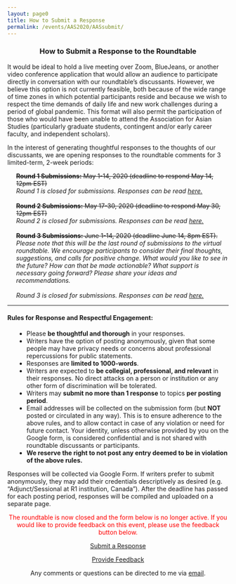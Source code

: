 ```yaml
---
layout: page0
title: How to Submit a Response
permalink: /events/AAS2020/AASsubmit/
---
```


<center><h3>How to Submit a Response to the Roundtable</h3></center>
<p></p>
It would be ideal to hold a live meeting over Zoom, BlueJeans, or another video conference application that would allow an audience to participate directly in conversation with our roundtable’s discussants. However, we believe this option is not currently feasible, both because of the wide range of time zones in which potential participants reside and because we wish to respect the time demands of daily life and new work challenges during a period of global pandemic. This format will also permit the participation of those who would have been unable to attend the Association for Asian Studies (particularly graduate students, contingent and/or early career faculty, and independent scholars).
<p></p>
In the interest of generating thoughtful responses to the thoughts of our discussants, we are opening responses to the roundtable comments for 3 limited-term, 2-week periods:
<p></p>

<span style="padding-left: 20px; display:block"><strike><b>Round 1 Submissions:</b> May 1-14, 2020 (deadline to respond May 14, 12pm EST)</strike><br><em>Round 1 is closed for submissions. Responses can be read <a href="/events/AAS2020/Round1/">here.</a></em><br>
&nbsp;<br><strike><b>Round 2 Submissions:</b> May 17-30, 2020 (deadline to respond May 30, 12pm EST)</strike><br>
<em>Round 2 is closed for submissions. Responses can be read <a href="/events/AAS2020/Round2/">here.</a></em><br>
&nbsp;<br><strike><b>Round 3 Submissions:</b> June 1-14, 2020 (deadline June 14, 8pm EST).</strike><br>
<em>Please note that this will be the last round of submissions to the virtual roundtable. We encourage participants to consider their final thoughts, suggestions, and calls for positive change. What would you like to see in the future? How can that be made actionable? What support is necessary going forward? Please share your ideas and recommendations.</em><br>
&nbsp;<br><em>Round 3 is closed for submissions. Responses can be read <a href="/events/AAS2020/Round3/">here.</a></em><br>

<p></p>


<hr>
<h4><b>Rules for Response and Respectful Engagement:</b></h4>
<p></p>
<div>
<span style="padding-left: 20px; display:block">
<ul><li>Please <b>be thoughtful and thorough</b> in your responses.</li>
<li>Writers have the option of posting anonymously, given that some people may have privacy needs or concerns about professional repercussions for public statements.</li>
<li>Responses are <b>limited to 1000-words</b>.</li>
<li>Writers are expected to <b>be collegial, professional, and relevant</b> in their responses. No direct attacks on a person or institution or any other form of discrimination will be tolerated.</li>
<li>Writers may <b>submit no more than 1 response</b> to topics <b>per posting period</b>.</li>
<li>Email addresses will be collected on the submission form (but <b>NOT</b> posted or circulated in any way). This is to ensure adherence to the above rules, and to allow contact in case of any violation or need for future contact. Your identity, unless otherwise provided by you on the Google form, is considered confidential and is not shared with roundtable discussants or participants.</li>
<li><b>We reserve the right to not post any entry deemed to be in violation of the above rules.</b></li></ul></span>
</div>
<p></p>
Responses will be collected via Google Form. If writers prefer to submit anonymously, they may add their credentials descriptively as desired (e.g. “Adjunct/Sessional at R1 institution, Canada”). After the deadline has passed for each posting period, responses will be compiled and uploaded on a separate page.
<p></p>

<center><font color="red">The roundtable is now closed and the form below is no longer active. If you would like to provide feedback on this event, please use the feedback button below.</font>
<p></p>
<p></p>
<a href="https://forms.gle/5srDmHsNKrwE3yzM8" target="blank" class="btn btn-primary btn-lg outline2" role="button">Submit a Response</a>
<p></p>
<a href="https://forms.gle/kZtvZyn83WbGRQ4T6" target="blank" class="btn btn-primary btn-lg outline" role="button">Provide Feedback</a>
<p></p>
<p></p>
Any comments or questions can be directed to me via <a href="mailto:prcurtis@umich.edu">email</a>.
</center>
